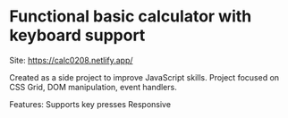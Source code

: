 # Functional basic calculator with keyboard support

Site: https://calc0208.netlify.app/

Created as a side project to improve JavaScript skills. Project focused on CSS Grid, DOM manipulation, event handlers.

Features:
Supports key presses
Responsive


